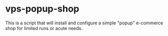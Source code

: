 # vps-popup-shop
This is a script that will install and configure a simple "popup" e-commerce shop for limited runs or acute needs.
